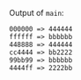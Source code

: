 Output of `main`:

```
000000 => 444444
ffffff => bbbbbb
448888 => 444444
cc4444 => bb2222
99bb99 => bbbbbb
4444ff => 2222bb
```
